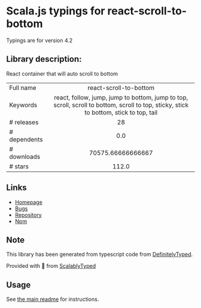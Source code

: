 
# Scala.js typings for react-scroll-to-bottom

Typings are for version 4.2

## Library description:
React container that will auto scroll to bottom

|                    |                 |
| ------------------ | :-------------: |
| Full name          | react-scroll-to-bottom |
| Keywords           | react, follow, jump, jump to bottom, jump to top, scroll, scroll to bottom, scroll to top, sticky, stick to bottom, stick to top, tail |
| # releases         | 28 |
| # dependents       | 0.0 |
| # downloads        | 70575.66666666667 |
| # stars            | 112.0 |

## Links
- [Homepage](https://github.com/compulim/react-scroll-to-bottom#readme)
- [Bugs](https://github.com/compulim/react-scroll-to-bottom/issues)
- [Repository](https://github.com/compulim/react-scroll-to-bottom)
- [Npm](https://www.npmjs.com/package/react-scroll-to-bottom)
    


## Note
This library has been generated from typescript code from [DefinitelyTyped](https://definitelytyped.org).

Provided with :purple_heart: from [ScalablyTyped](https://github.com/oyvindberg/ScalablyTyped)

## Usage
See [the main readme](../../readme.md) for instructions.


